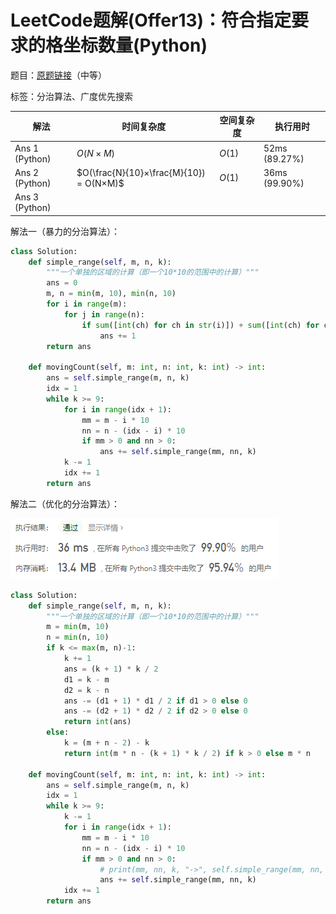 # LeetCode题解(Offer13)：符合指定要求的格坐标数量(Python)

题目：[原题链接](https://leetcode-cn.com/problems/ji-qi-ren-de-yun-dong-fan-wei-lcof/)（中等）

标签：分治算法、广度优先搜索

| 解法           | 时间复杂度                              | 空间复杂度 | 执行用时      |
| -------------- | --------------------------------------- | ---------- | ------------- |
| Ans 1 (Python) | $O(N×M)$                                | $O(1)$     | 52ms (89.27%) |
| Ans 2 (Python) | $O(\frac{N}{10}×\frac{M}{10}) = O(N×M)$ | $O(1)$     | 36ms (99.90%) |
| Ans 3 (Python) |                                         |            |               |

解法一（暴力的分治算法）：

```python
class Solution:
    def simple_range(self, m, n, k):
        """一个单独的区域的计算（即一个10*10的范围中的计算）"""
        ans = 0
        m, n = min(m, 10), min(n, 10)
        for i in range(m):
            for j in range(n):
                if sum([int(ch) for ch in str(i)]) + sum([int(ch) for ch in str(j)]) <= k:
                    ans += 1
        return ans

    def movingCount(self, m: int, n: int, k: int) -> int:
        ans = self.simple_range(m, n, k)
        idx = 1
        while k >= 9:
            for i in range(idx + 1):
                mm = m - i * 10
                nn = n - (idx - i) * 10
                if mm > 0 and nn > 0:
                    ans += self.simple_range(mm, nn, k)
            k -= 1
            idx += 1
        return ans
```

解法二（优化的分治算法）：

![LeetCode题解(Offer13)：截图](LeetCode题解(Offer13)：截图.png)

```python
class Solution:
    def simple_range(self, m, n, k):
        """一个单独的区域的计算（即一个10*10的范围中的计算）"""
        m = min(m, 10)
        n = min(n, 10)
        if k <= max(m, n)-1:
            k += 1
            ans = (k + 1) * k / 2
            d1 = k - m
            d2 = k - n
            ans -= (d1 + 1) * d1 / 2 if d1 > 0 else 0
            ans -= (d2 + 1) * d2 / 2 if d2 > 0 else 0
            return int(ans)
        else:
            k = (m + n - 2) - k
            return int(m * n - (k + 1) * k / 2) if k > 0 else m * n

    def movingCount(self, m: int, n: int, k: int) -> int:
        ans = self.simple_range(m, n, k)
        idx = 1
        while k >= 9:
            k -= 1
            for i in range(idx + 1):
                mm = m - i * 10
                nn = n - (idx - i) * 10
                if mm > 0 and nn > 0:
                    # print(mm, nn, k, "->", self.simple_range(mm, nn, k))
                    ans += self.simple_range(mm, nn, k)
            idx += 1
        return ans
```